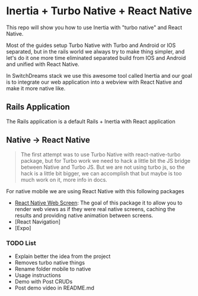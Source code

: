 # Inertia + Turbo Native + React Native

This repo will show you how to use Inertia with "turbo native" and React Native.

Most of the guides setup Turbo Native with Turbo and Android or IOS separated, but in the rails world we always try to
make thing simpler, and let's do it one more time eliminated separated build from IOS and Android and unified with React
Native.

In SwitchDreams stack we use this awesome tool called Inertia and our goal is to integrate our web application into a
webview with React Native and make it more native like.

## Rails Application

The Rails application is a default Rails + Inertia with React application

## Native -> React Native

> The first attempt was to use Turbo Native with react-native-turbo package, but for Turbo work we need to hack a
> little bit the JS bridge between Native and Turbo JS. But we are not using turbo js, so the hack is a little bit
> bigger, we can accomplish that but maybe is too much work on it, more info in docs.

For native mobile we are using React Native with this following packages

- [React Native Web Screen](https://github.com/software-mansion-labs/react-native-turbo-demo/tree/main/packages/navigation):
  The goal of this package it to allow you to render web views as if they were real native screens, caching the results
  and providing native animation between screens.
- [React Navigation]
- [Expo]

### TODO List

- Explain better the idea from the project
- Removes turbo native things
- Rename folder mobile to native
- Usage instructions
- Demo with Post CRUDs
- Post demo vídeo in README.md